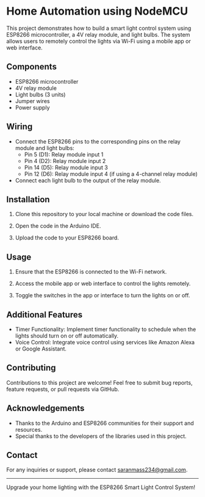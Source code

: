 # Home Automation using NodeMCU

This project demonstrates how to build a smart light control system using ESP8266 microcontroller, a 4V relay module, and light bulbs. The system allows users to remotely control the lights via Wi-Fi using a mobile app or web interface.

## Components

- ESP8266 microcontroller
- 4V relay module
- Light bulbs (3 units)
- Jumper wires
- Power supply

## Wiring

- Connect the ESP8266 pins to the corresponding pins on the relay module and light bulbs:
  - Pin 5 (D1): Relay module input 1
  - Pin 4 (D2): Relay module input 2
  - Pin 14 (D5): Relay module input 3
  - Pin 12 (D6): Relay module input 4 (if using a 4-channel relay module)
- Connect each light bulb to the output of the relay module.

## Installation

1. Clone this repository to your local machine or download the code files.

2. Open the code in the Arduino IDE.

3. Upload the code to your ESP8266 board.

## Usage

1. Ensure that the ESP8266 is connected to the Wi-Fi network.

2. Access the mobile app or web interface to control the lights remotely.

3. Toggle the switches in the app or interface to turn the lights on or off.

## Additional Features

- Timer Functionality: Implement timer functionality to schedule when the lights should turn on or off automatically.
- Voice Control: Integrate voice control using services like Amazon Alexa or Google Assistant.

## Contributing

Contributions to this project are welcome! Feel free to submit bug reports, feature requests, or pull requests via GitHub.

## Acknowledgements

- Thanks to the Arduino and ESP8266 communities for their support and resources.
- Special thanks to the developers of the libraries used in this project.

## Contact

For any inquiries or support, please contact saranmass234@gmail.com.

---

Upgrade your home lighting with the ESP8266 Smart Light Control System!
